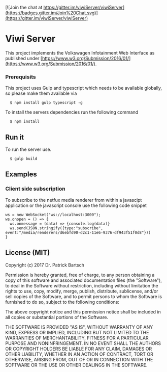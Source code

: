 [![Join the chat at https://gitter.im/viwiServer/viwiServer](https://badges.gitter.im/Join%20Chat.svg)](https://gitter.im/viwiServer/viwiServer)

# Viwi Server

This project implements the Volkswagen Infotainment Web Interface as published under [https://www.w3.org/Submission/2016/01/](https://www.w3.org/Submission/2016/01/).


### Prerequisits

This project uses Gulp and typescript which needs to be available globally, so please make them available via

```
  $ npm install gulp typescript -g
```

To install the servers dependencies run the following command

```
  $ npm install
```


## Run it

To run the server use.

```
  $ gulp build
```

## Examples

### Client side subscription

To subscribe to the netfux media renderer from within a javascipt application or the javascript console use the following code snippet

```
ws = new WebSocket("ws://localhost:3000");
ws.onopen = () => {
  ws.onmessage = (data) => {console.log(data)}
  ws.send(JSON.stringify({type:"subscribe", event:"/media/renderers/d6ebfd90-d2c1-11e6-9376-df943f51f0d8"}))
}
```

## License (MIT)

Copyright (c) 2017 Dr. Patrick Bartsch

Permission is hereby granted, free of charge, to any person obtaining a copy of this software and associated documentation files (the "Software"), to deal in the Software without restriction, including without limitation the rights to use, copy, modify, merge, publish, distribute, sublicense, and/or sell copies of the Software, and to permit persons to whom the Software is furnished to do so, subject to the following conditions:

The above copyright notice and this permission notice shall be included in all copies or substantial portions of the Software.

THE SOFTWARE IS PROVIDED "AS IS", WITHOUT WARRANTY OF ANY KIND, EXPRESS OR IMPLIED, INCLUDING BUT NOT LIMITED TO THE WARRANTIES OF MERCHANTABILITY, FITNESS FOR A PARTICULAR PURPOSE AND NONINFRINGEMENT. IN NO EVENT SHALL THE AUTHORS OR COPYRIGHT HOLDERS BE LIABLE FOR ANY CLAIM, DAMAGES OR OTHER LIABILITY, WHETHER IN AN ACTION OF CONTRACT, TORT OR OTHERWISE, ARISING FROM, OUT OF OR IN CONNECTION WITH THE SOFTWARE OR THE USE OR OTHER DEALINGS IN THE SOFTWARE.
